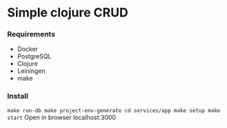 # Simple clojure CRUD

### Requirements

* Docker
* PostgreSQL
* Clojure
* Leiningen
* make

### Install

`
    make run-db
    make project-env-generate
    cd services/app
    make setup
    make start
`
Open in browser localhost:3000

